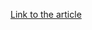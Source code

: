 [Link to the article](https://www.humansecurity.com/learn/blog/satori-threat-intelligence-alert-proxylib-and-lumiapps-transform-mobile-devices-into-proxy-nodes)
